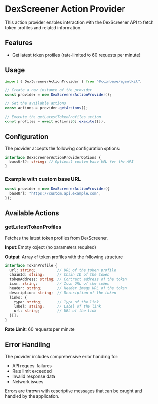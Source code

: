 # DexScreener Action Provider

This action provider enables interaction with the DexScreener API to fetch token profiles and related information.

## Features

- Get latest token profiles (rate-limited to 60 requests per minute)

## Usage

```typescript
import { DexScreenerActionProvider } from "@coinbase/agentkit";

// Create a new instance of the provider
const provider = new DexScreenerActionProvider();

// Get the available actions
const actions = provider.getActions();

// Execute the getLatestTokenProfiles action
const profiles = await actions[0].execute({});
```

## Configuration

The provider accepts the following configuration options:

```typescript
interface DexScreenerActionProviderOptions {
  baseUrl?: string; // Optional custom base URL for the API
}
```

### Example with custom base URL

```typescript
const provider = new DexScreenerActionProvider({
  baseUrl: "https://custom.api.example.com",
});
```

## Available Actions

### getLatestTokenProfiles

Fetches the latest token profiles from DexScreener.

**Input**: Empty object (no parameters required)

**Output**: Array of token profiles with the following structure:

```typescript
interface TokenProfile {
  url: string;          // URL of the token profile
  chainId: string;      // Chain ID of the token
  tokenAddress: string; // Contract address of the token
  icon: string;         // Icon URL of the token
  header: string;       // Header image URL of the token
  description: string;  // Description of the token
  links: {
    type: string;       // Type of the link
    label: string;      // Label of the link
    url: string;        // URL of the link
  }[];
}
```

**Rate Limit**: 60 requests per minute

## Error Handling

The provider includes comprehensive error handling for:
- API request failures
- Rate limit exceeded
- Invalid response data
- Network issues

Errors are thrown with descriptive messages that can be caught and handled by the application. 